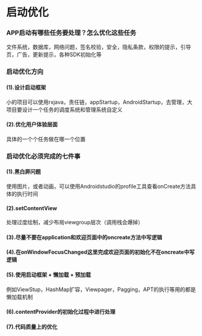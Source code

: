 # 启动优化
### APP启动有哪些任务要处理？怎么优化这些任务
文件系统，数据库，网络问题，签名校验，安全，隐私条款，权限的提示，引导页，广告，更新提示，各种SDK初始化等
### 启动优化方向
#### (1).设计启动框架
小的项目可以使用rxjava，责任链，appStartup，AndroidStartup，去管理，大项目要设计一个任务的调度系统和管理系统自定义
#### (2).优化用户体验层面
具体的一个个任务做在哪一个位置
### 启动优化必须完成的七件事
#### (1).黑白屏问题
使用图片，或者动画，可以使用Androidstudio的profile工具查看onCreate方法具体的执行时间
#### (2).setContentView
处理过度绘制，减少布局viewgroup层次（调用栈会爆掉）
#### (3).尽量不要在application和欢迎页面中的oncreate方法中写逻辑
#### (4).在onWindowFocusChanged这里完成欢迎页面的初始化不在oncreate中写逻辑
#### (5).使用启动框架 + 懒加载 + 预加载
例如ViewStup，HashMap扩容，Viewpager，Pagging，APT的执行等用的都是懒加载机制
#### (6).contentProvider的初始化过程中进行处理

#### (7).代码质量上的优化
